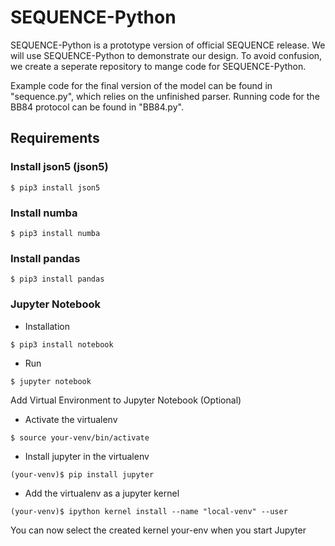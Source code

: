 # SEQUENCE-Python

SEQUENCE-Python is a prototype version of official SEQUENCE release. We will use SEQUENCE-Python to demonstrate our design. To avoid confusion, we create a seperate repository to mange code for SEQUENCE-Python. 

Example code for the final version of the model can be found in "sequence.py", which relies on the unfinished parser.
Running code for the BB84 protocol can be found in "BB84.py".

## Requirements

### Install json5 (json5)

```
$ pip3 install json5
```

### Install numba

```
$ pip3 install numba
```

### Install pandas

```
$ pip3 install pandas
```

### Jupyter Notebook

* Installation 

```shell script
$ pip3 install notebook
```

* Run

```shell script
$ jupyter notebook
```

Add Virtual Environment to Jupyter Notebook (Optional)

* Activate the virtualenv

```shell script
$ source your-venv/bin/activate
```

* Install jupyter in the virtualenv

```shell script
(your-venv)$ pip install jupyter
```

* Add the virtualenv as a jupyter kernel

```shell script
(your-venv)$ ipython kernel install --name "local-venv" --user

```

You can now select the created kernel your-env when you start Jupyter